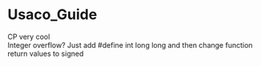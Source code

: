 # Usaco_Guide
CP very cool <br />
Integer overflow? Just add #define int long long and then change function return values to signed <br />

